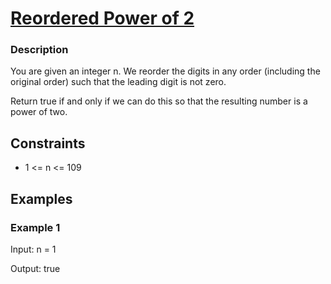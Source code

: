 # [Reordered Power of 2](https://leetcode.com/problems/reordered-power-of-2/)

### Description

You are given an integer n. We reorder the digits in any order (including the original order) such that the leading digit is not zero.

Return true if and only if we can do this so that the resulting number is a power of two.

 

## Constraints

- 1 <= n <= 109

## Examples

### Example 1
Input: n = 1

Output: true
